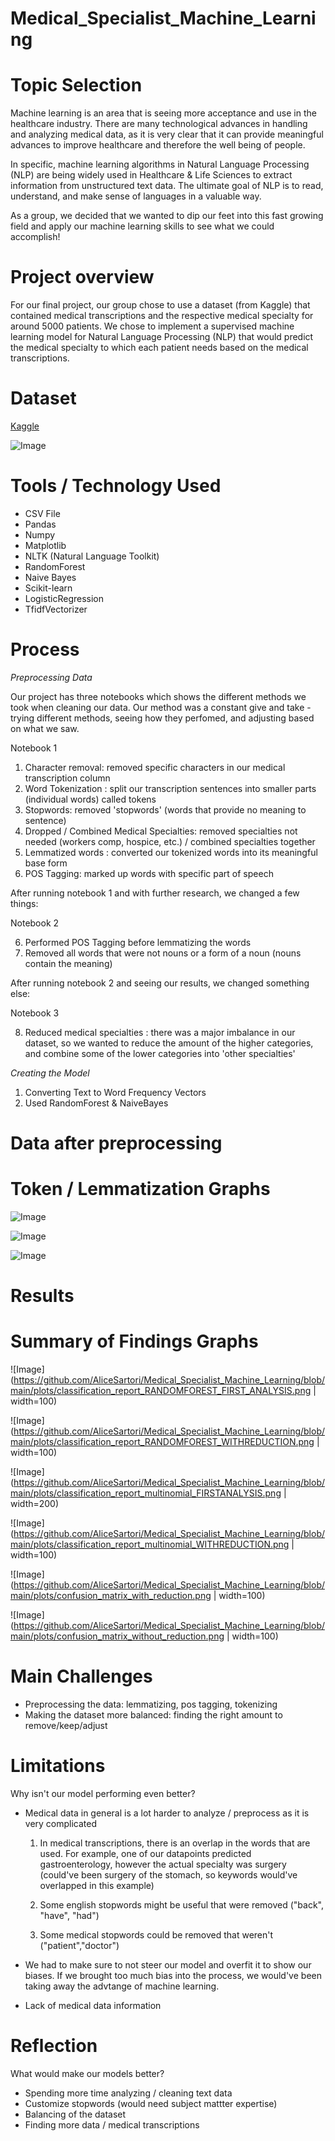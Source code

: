 # Medical_Specialist_Machine_Learning


# Topic Selection


Machine learning is an area that is seeing more acceptance and use in the healthcare industry.  There are many technological advances in handling and analyzing medical data, as it is very clear that it can provide meaningful advances to improve healthcare and therefore the well being of people.  

In specific, machine learning algorithms in Natural Language Processing (NLP) are being widely used in Healthcare & Life Sciences to extract information from unstructured text data.  The ultimate goal of NLP is to read, understand, and make sense of languages in a valuable way.  

As a group, we decided that we wanted to dip our feet into this fast growing field and apply our machine learning skills to see what we could accomplish!


# Project overview

For our final project, our group chose to use a dataset (from Kaggle) that contained medical transcriptions and the respective medical specialty for around 5000 patients. We chose to implement a supervised machine learning model for Natural Language Processing (NLP) that would predict the medical specialty to which each patient needs based on the medical transcriptions.

# Dataset

[Kaggle](https://www.kaggle.com/tboyle10/medicaltranscriptions?select=mtsamples.csv)

![Image](https://github.com/AliceSartori/Medical_Specialist_Machine_Learning/blob/main/plots/original_dataset.png)


# Tools / Technology Used

* CSV File                              
* Pandas                                
* Numpy                                 
* Matplotlib                            
* NLTK (Natural Language Toolkit)
* RandomForest
* Naive Bayes
* Scikit-learn
* LogisticRegression
* TfidfVectorizer

# Process

*Preprocessing Data*

Our project has three notebooks which shows the different methods we took when cleaning our data.  Our method was a constant give and take - trying different methods, seeing how they perfomed, and adjusting based on what we saw.

Notebook 1 

1. Character removal: removed specific characters in our medical transcription column 
2. Word Tokenization : split our transcription sentences into smaller parts (individual words) called tokens
3. Stopwords: removed 'stopwords' (words that provide no meaning to sentence)
3. Dropped / Combined Medical Specialties: removed specialties not needed (workers comp, hospice, etc.) / combined specialties together
4. Lemmatized words : converted our tokenized words into its meaningful base form
5. POS Tagging: marked up words with specific part of speech

After running notebook 1 and with further research, we changed a few things:

Notebook 2

6. Performed POS Tagging before lemmatizing the words
7. Removed all words that were not nouns or a form of a noun (nouns contain the meaning)

After running notebook 2 and seeing our results, we changed something else:

Notebook 3

8. Reduced medical specialties : there was a major imbalance in our dataset, so we wanted to reduce the amount of the higher categories, and combine some of the lower categories into 'other specialties'

*Creating the Model*

1. Converting Text to Word Frequency Vectors
2. Used RandomForest & NaiveBayes

# Data after preprocessing



# Token / Lemmatization Graphs

![Image](https://github.com/AliceSartori/Medical_Specialist_Machine_Learning/blob/main/plots/Corpus_view_with_tokens_number_WITHOUTREDUCTION.png)

![Image](https://github.com/AliceSartori/Medical_Specialist_Machine_Learning/blob/main/plots/Corpus_view_with_Lemmas_after_first_reduction.png)

![Image](https://github.com/AliceSartori/Medical_Specialist_Machine_Learning/blob/main/plots/tokens_plot_total_corpus.png)



# Results



# Summary of Findings Graphs

![Image](https://github.com/AliceSartori/Medical_Specialist_Machine_Learning/blob/main/plots/classification_report_RANDOMFOREST_FIRST_ANALYSIS.png | width=100)

![Image](https://github.com/AliceSartori/Medical_Specialist_Machine_Learning/blob/main/plots/classification_report_RANDOMFOREST_WITHREDUCTION.png | width=100)

![Image](https://github.com/AliceSartori/Medical_Specialist_Machine_Learning/blob/main/plots/classification_report_multinomial_FIRSTANALYSIS.png | width=200)

![Image](https://github.com/AliceSartori/Medical_Specialist_Machine_Learning/blob/main/plots/classification_report_multinomial_WITHREDUCTION.png | width=100)

![Image](https://github.com/AliceSartori/Medical_Specialist_Machine_Learning/blob/main/plots/confusion_matrix_with_reduction.png | width=100)


![Image](https://github.com/AliceSartori/Medical_Specialist_Machine_Learning/blob/main/plots/confusion_matrix_without_reduction.png | width=100)



# Main Challenges

* Preprocessing the data: lemmatizing, pos tagging, tokenizing
* Making the dataset more balanced: finding the right amount to remove/keep/adjust



# Limitations 

Why isn't our model performing even better?

* Medical data in general is a lot harder to analyze / preprocess as it is very complicated
    
    1. In medical transcriptions, there is an overlap in the words that are used.  For example, one of our datapoints predicted gastroenterology, however the actual specialty was surgery (could've been surgery of the stomach, so keywords would've overlapped in this example) 

    2. Some english stopwords might be useful that were removed ("back", "have", "had")

    3. Some medical stopwords could be removed that weren't ("patient","doctor")

* We had to make sure to not steer our model and overfit it to show our biases.  If we brought too much bias into the process, we would've been taking away the advtange of machine learning.

* Lack of medical data information


# Reflection

What would make our models better?

* Spending more time analyzing / cleaning text data
* Customize stopwords (would need subject mattter expertise)
* Balancing of the dataset
* Finding more data / medical transcriptions


